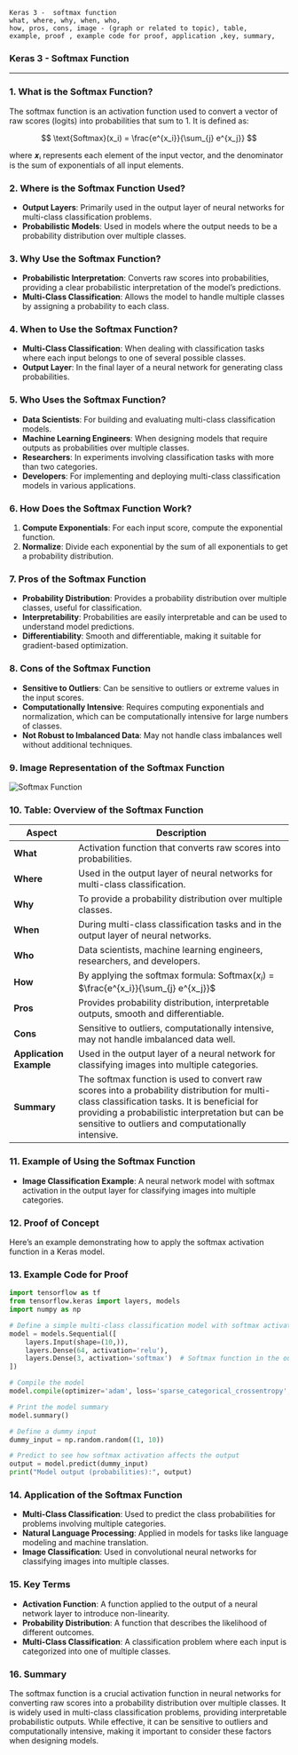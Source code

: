 ```code
Keras 3 -  softmax function
what, where, why, when, who, 
how, pros, cons, image - (graph or related to topic), table,
example, proof , example code for proof, application ,key, summary,
```

### **Keras 3 - Softmax Function**

---

### **1. What is the Softmax Function?**

The softmax function is an activation function used to convert a vector of raw scores (logits) into probabilities that sum to 1. It is defined as:

$$
\text{Softmax}(x_i) = \frac{e^{x_i}}{\sum_{j} e^{x_j}}
$$

where 𝒙ᵢ represents each element of the input vector, and the denominator is the sum of exponentials of all input elements.

### **2. Where is the Softmax Function Used?**

- **Output Layers**: Primarily used in the output layer of neural networks for multi-class classification problems.
- **Probabilistic Models**: Used in models where the output needs to be a probability distribution over multiple classes.

### **3. Why Use the Softmax Function?**

- **Probabilistic Interpretation**: Converts raw scores into probabilities, providing a clear probabilistic interpretation of the model’s predictions.
- **Multi-Class Classification**: Allows the model to handle multiple classes by assigning a probability to each class.

### **4. When to Use the Softmax Function?**

- **Multi-Class Classification**: When dealing with classification tasks where each input belongs to one of several possible classes.
- **Output Layer**: In the final layer of a neural network for generating class probabilities.

### **5. Who Uses the Softmax Function?**

- **Data Scientists**: For building and evaluating multi-class classification models.
- **Machine Learning Engineers**: When designing models that require outputs as probabilities over multiple classes.
- **Researchers**: In experiments involving classification tasks with more than two categories.
- **Developers**: For implementing and deploying multi-class classification models in various applications.

### **6. How Does the Softmax Function Work?**

1. **Compute Exponentials**: For each input score, compute the exponential function.
2. **Normalize**: Divide each exponential by the sum of all exponentials to get a probability distribution.

### **7. Pros of the Softmax Function**

- **Probability Distribution**: Provides a probability distribution over multiple classes, useful for classification.
- **Interpretability**: Probabilities are easily interpretable and can be used to understand model predictions.
- **Differentiability**: Smooth and differentiable, making it suitable for gradient-based optimization.

### **8. Cons of the Softmax Function**

- **Sensitive to Outliers**: Can be sensitive to outliers or extreme values in the input scores.
- **Computationally Intensive**: Requires computing exponentials and normalization, which can be computationally intensive for large numbers of classes.
- **Not Robust to Imbalanced Data**: May not handle class imbalances well without additional techniques.

### **9. Image Representation of the Softmax Function**

![Softmax Function](https://github.com/engineer-ece/Keras-learn/blob/6e475edbe059940df06db01fdc787177fdb80862/Keras3/02.%20Layers%20API/02.%20Layer%20activations/03.%20softmax%20function/softmax_function.png)

### **10. Table: Overview of the Softmax Function**

| **Aspect**              | **Description**                                                                                                                                                                                                                                  |
| ----------------------------- | ------------------------------------------------------------------------------------------------------------------------------------------------------------------------------------------------------------------------------------------------------ |
| **What**                | Activation function that converts raw scores into probabilities.                                                                                                                                                                                       |
| **Where**               | Used in the output layer of neural networks for multi-class classification.                                                                                                                                                                            |
| **Why**                 | To provide a probability distribution over multiple classes.                                                                                                                                                                                           |
| **When**                | During multi-class classification tasks and in the output layer of neural networks.                                                                                                                                                                    |
| **Who**                 | Data scientists, machine learning engineers, researchers, and developers.                                                                                                                                                                              |
| **How**                 | By applying the softmax formula:  Softmax($x_i$) = $\frac{e^{x_i}}{\sum_{j} e^{x_j}}$                                                                                                                                                                  |
| **Pros**                | Provides probability distribution, interpretable outputs, smooth and differentiable.                                                                                                                                                                   |
| **Cons**                | Sensitive to outliers, computationally intensive, may not handle imbalanced data well.                                                                                                                                                                 |
| **Application Example** | Used in the output layer of a neural network for classifying images into multiple categories.                                                                                                                                                          |
| **Summary**             | The softmax function is used to convert raw scores into a probability distribution for multi-class classification tasks. It is beneficial for providing a probabilistic interpretation but can be sensitive to outliers and computationally intensive. |

### **11. Example of Using the Softmax Function**

- **Image Classification Example**: A neural network model with softmax activation in the output layer for classifying images into multiple categories.

### **12. Proof of Concept**

Here’s an example demonstrating how to apply the softmax activation function in a Keras model.

### **13. Example Code for Proof**

```python
import tensorflow as tf
from tensorflow.keras import layers, models
import numpy as np

# Define a simple multi-class classification model with softmax activation
model = models.Sequential([
    layers.Input(shape=(10,)),
    layers.Dense(64, activation='relu'),
    layers.Dense(3, activation='softmax')  # Softmax function in the output layer
])

# Compile the model
model.compile(optimizer='adam', loss='sparse_categorical_crossentropy', metrics=['accuracy'])

# Print the model summary
model.summary()

# Define a dummy input
dummy_input = np.random.random((1, 10))

# Predict to see how softmax activation affects the output
output = model.predict(dummy_input)
print("Model output (probabilities):", output)
```

### **14. Application of the Softmax Function**

- **Multi-Class Classification**: Used to predict the class probabilities for problems involving multiple categories.
- **Natural Language Processing**: Applied in models for tasks like language modeling and machine translation.
- **Image Classification**: Used in convolutional neural networks for classifying images into multiple classes.

### **15. Key Terms**

- **Activation Function**: A function applied to the output of a neural network layer to introduce non-linearity.
- **Probability Distribution**: A function that describes the likelihood of different outcomes.
- **Multi-Class Classification**: A classification problem where each input is categorized into one of multiple classes.

### **16. Summary**

The softmax function is a crucial activation function in neural networks for converting raw scores into a probability distribution over multiple classes. It is widely used in multi-class classification problems, providing interpretable probabilistic outputs. While effective, it can be sensitive to outliers and computationally intensive, making it important to consider these factors when designing models.
